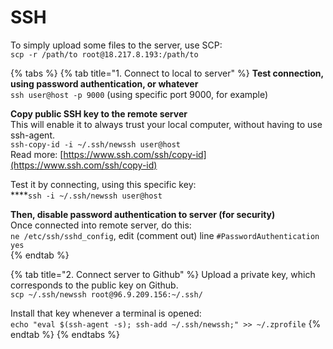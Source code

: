 # SSH

To simply upload some files to the server, use SCP:  
`scp -r /path/to root@18.217.8.193:/path/to` 

{% tabs %}
{% tab title="1. Connect to local to server" %}
**Test connection, using password authentication, or whatever**  
`ssh user@host -p 9000` \(using specific port 9000, for example\)  
  
  
**Copy public SSH key to the remote server**  
This will enable it to always trust your local computer, without having to use ssh-agent.  
`ssh-copy-id -i ~/.ssh/newssh user@host`    
Read  more: [https://www.ssh.com/ssh/copy-id](https://www.ssh.com/ssh/copy-id)  
  
Test it by connecting, using this specific key:  
****`ssh -i ~/.ssh/newssh user@host`    


**Then, disable password authentication to server \(for security\)**  
Once connected into remote server, do this:  
`ne /etc/ssh/sshd_config`, edit \(comment out\) line `#PasswordAuthentication yes`  
{% endtab %}

{% tab title="2. Connect server to Github" %}
Upload a private key, which corresponds to the public key on Github.  
`scp ~/.ssh/newssh root@96.9.209.156:~/.ssh/` 

Install that key whenever a terminal is opened:  
`echo "eval $(ssh-agent -s); ssh-add ~/.ssh/newssh;" >> ~/.zprofile`
{% endtab %}
{% endtabs %}



